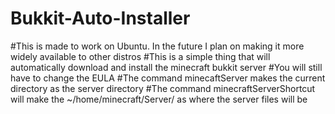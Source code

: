 # Bukkit-Auto-Installer
#This is made to work on Ubuntu. In the future I plan on making it more widely available to other distros 
#This is a simple thing that will automatically download and install the minecraft bukkit server
#You will still have to change the EULA
#The command minecaftServer makes the current directory as the server directory
#The command minecraftServerShortcut will make the ~/home/minecraft/Server/ as where the server files will be 
